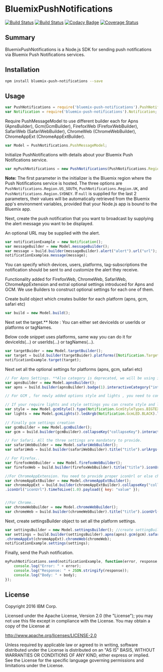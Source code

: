 # BluemixPushNotifications

[![Build Status](https://travis-ci.org/ibm-bluemix-mobile-services/bms-pushnotifications-serversdk-nodejs.svg?branch=master)](https://travis-ci.org/ibm-bluemix-mobile-services/bms-pushnotifications-serversdk-nodejs)
[![Build Status](https://travis-ci.org/ibm-bluemix-mobile-services/bms-pushnotifications-serversdk-nodejs.svg?branch=development)](https://travis-ci.org/ibm-bluemix-mobile-services/bms-pushnotifications-serversdk-nodejs)
[![Codacy Badge](https://api.codacy.com/project/badge/Grade/cc6dd43d4d6d411cb9a31adff90d2252)](https://www.codacy.com/app/ibm-bluemix-mobile-services/bms-pushnotifications-serversdk-nodejs?utm_source=github.com&amp;utm_medium=referral&amp;utm_content=ibm-bluemix-mobile-services/bms-pushnotifications-serversdk-nodejs&amp;utm_campaign=Badge_Grade)
[![Coverage Status](https://coveralls.io/repos/github/ibm-bluemix-mobile-services/bms-pushnotifications-serversdk-nodejs/badge.svg?branch=master)](https://coveralls.io/github/ibm-bluemix-mobile-services/bms-pushnotifications-serversdk-nodejs?branch=master)


## Summary

BluemixPushNotifications is a Node.js SDK for sending push notifications via Bluemix Push Notifications services.


## Installation

```bash
npm install bluemix-push-notifications --save
```


## Usage

```javascript
var PushNotifications = require('bluemix-push-notifications').PushNotifications;
var Notification = require('bluemix-push-notifications').Notification;
```
Require PushMessageModel to use different builder each for Apns (ApnsBuilder), Gcm(GcmBuilder), FirefoxWeb (FirefoxWebBuilder), SafariWeb (SafariWebBuilder), ChromeWeb (ChromeWebBuilder), ChromeAppExt (ChromeAppExtBuilder).
```javascript
var Model = PushNotifications.PushMessageModel;
```

Initialize PushNotifications with details about your Bluemix Push Notifications service. 

```javascript
var myPushNotifications = new PushNotifications(PushNotifications.Region.US_SOUTH, "your-bluemix-app-guid", "your-push-service-appSecret");
```
**Note:** The first parameter in the initializer is the Bluemix region where the Push Notifications service is hosted. The three options are `PushNotifications.Region.US_SOUTH`, `PushNotifications.Region.UK`, and `PushNotifications.Region.SYDNEY`. If `null` is supplied for the last 2 parameters, their values will be automatically retrieved from the Bluemix app's environment variables, provided that your Node.js app is bound to the Bluemix app.

Next, create the push notification that you want to broadcast by supplying the alert message you want to be displayed. 

An optional URL may be supplied with the alert.
```javascript
var notificationExample = new Notification();
var messageBuilder = new Model.messageBuilder();
var message = build.builder(messageBuilder).alert("alert").url("url");
notificationExamplea.message(message);
```


You can specify which devices, users, platforms, tag-subscriptions the notification should be sent to and customize the alert they receive.

Functionality added for FirefoxWeb, ChromeWeb, SafariWeb, ChromeAppExtension and extral optional settings introduced for Apns and GCM. We use Builders to construct optional settings for each one of them.

Create build object which creates builder for each platform (apns, gcm, safari etc)

```javascript
var build = new Model.build(); 
```

Next set the target.** Note : You can either set deviceIds or userIds or platforms or tagNames.

Below code snippet uses platforms, same way you can do it for deviceIds(...) or userIds(...) or tagNames(...).

```javascript
var targetBuider = new Model.targetBuilder();
var target = build.builder(targetBuider).platforms([Notification.TargetPlatform.Apple, Notification.TargetPlatform.Google, Notification.TargetPlatform.WebChrome, Notification.TargetPlatform.WebFirefox, Notification.TargetPlatform.WebSafari, Notification.TargetPlatform.AppExtChrome]);
notificationExample.target(target);
```
Next set all the optional settings for platforms (apns, gcm, safari etc)
```javascript
// For Apns Settings. **Also category is deprecated, we will be using interactiveCategory instead.
var apnsBuilder = new Model.apnsBuilder();
var apns = build.builder(apnsBuilder).badge(1).interactiveCategory("interactiveCategory").iosActionKey("iosActionKey").sound("sound.mp3").type(Notification.ApnsType.DEFAULT).payload({ key: "value" }).titleLocKey("titleLocKey").locKey("locKey").launchImage("launchImage").titleLocArgs(["titleLocArgs1", "titleLocArgs2"]).locArgs(["locArgs1", "locArgs2"]).subtitle("subtitle").title("title").attachmentUrl("attachmentUrl");

// For GCM , for newly added options style and lights , you need to construct there json first if you want to use them.

// If your require lights and style settings you can create style and lights objects as shown below;           
var style = new Model.gcmStyle().type(Notification.GcmStyleTypes.BIGTEXT_NOTIFICATION).text("text").title("title").url("url").lines(["line1"]);
var lights = new Model.gcmLights().ledArgb(Notification.GcmLED.BLACK).ledOffMs(1).ledOnMs(1);
 
// Finally gcm settings creation
var gcmBuilder = new Model.gcmBuilder();
var gcm = build.builder(gcmBuilder).collapseKey("collapseKey").interactiveCategory("interactiveCategory").delayWhileIdle(true).payload({ key: "value" }).priority(Notification.GcmPriority.DEFAULT).sound("sound.mp3").timeToLive(1.0).icon("icon").sync(true).visibility(Notification.Visibility.PUBLIC).style(style).lights(lights);

// For Safari. All the three settings are mandatory to provide.
var safariWebBuilder = new Model.safariWebBuilder();
var safariWeb = build.builder(safariWebBuilder).title("title").urlArgs(["urlArgs1"]).action("action");

// For Firefox..
var firefoxWebBuilder = new Model.firefoxWebBuilder();
var firefoxWeb = build.builder(firefoxWebBuilder).title("title").iconUrl("iconUrl").timeToLive(1.0).payload({ key: "value" });

//For ChromeAppExtension. You need to provide proper iconUrl or else chromeApp would not work.
var chromeAppExtBuilder = new Model.chromeAppExtBuilder();
var chromeAppExt = build.builder(chromeAppExtBuilder).collapseKey("collapseKey").delayWhileIdle(true).title("title")
.iconUrl("iconUrl").timeToLive(1.0).payload({ key: "value" });


//For Chrome..
var chromeWebBuilder = new Model.chromeWebBuilder();
var chromeWeb = build.builder(chromeWebBuilder).title("title").iconUrl("iconUrl").timeToLive(1.0).payload({ key: "value" });
```

Next, create settingsBuilder object to set all the platform settings.

```javascript
var settingsBuilder = new Model.settingsBuilder(); //create settingBuilder object.
var settings = build.builder(settingsBuilder).apns(apns).gcm(gcm).safariWeb(safariWeb).firefoxWeb(firefoxWeb)
.chromeAppExt(chromeAppExt).chromeWeb(chromeWeb);       
notificationExample.settings(settings);

```

Finally, send the Push notification.

```javascript
myPushNotifications.send(notificationExample, function(error, response, body) {
    console.log("Error: " + error);
    console.log("Response: " + JSON.stringify(response));
    console.log("Body: " + body);
});
```


## License

Copyright 2016 IBM Corp.

Licensed under the Apache License, Version 2.0 (the "License");
you may not use this file except in compliance with the License.
You may obtain a copy of the License at

http://www.apache.org/licenses/LICENSE-2.0

Unless required by applicable law or agreed to in writing, software
distributed under the License is distributed on an "AS IS" BASIS,
WITHOUT WARRANTIES OR CONDITIONS OF ANY KIND, either express or implied.
See the License for the specific language governing permissions and
limitations under the License.
